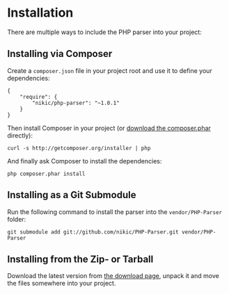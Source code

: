 Installation
============

There are multiple ways to include the PHP parser into your project:

Installing via Composer
-----------------------

Create a `composer.json` file in your project root and use it to define your dependencies:

    {
        "require": {
            "nikic/php-parser": "~1.0.1"
        }
    }

Then install Composer in your project (or [download the composer.phar][1] directly):

    curl -s http://getcomposer.org/installer | php

And finally ask Composer to install the dependencies:

    php composer.phar install

Installing as a Git Submodule
-----------------------------

Run the following command to install the parser into the `vendor/PHP-Parser` folder:

    git submodule add git://github.com/nikic/PHP-Parser.git vendor/PHP-Parser

Installing from the Zip- or Tarball
-----------------------------------

Download the latest version from [the download page][2], unpack it and move the files somewhere into your project.


 [1]: http://getcomposer.org/composer.phar
 [2]: https://github.com/nikic/PHP-Parser/tags
